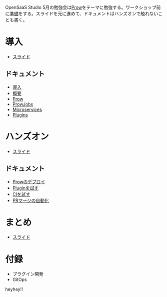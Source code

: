 
OpenSaaS Studio 5月の勉強会は[Prow](https://github.com/kubernetes/test-infra/tree/master/prow)をテーマに勉強する。ワークショップ前に[準備](docs/prerequisites.md)をする。スライドを元に進めて、ドキュメントはハンズオンで触れないことも書く。

# 導入
* [スライド](slides/intro.key)

## ドキュメント
* [導入](docs/handson.md)
* [概要](docs/prow_outline.md)
* [Prow](docs/main.md)
* [ProwJobs](docs/jobs.md)
* [Microservices](docs/microservices.md)
* [Plugins](docs/plugins.md)

# ハンズオン
* [スライド](slides/handson.key)

## ドキュメント
* [Prowのデプロイ](docs/getting_started_deploy.md)
* [Pluginを試す](docs/try_plugins.md)
* [CIを試す](docs/try_ci.md)
* [PRマージの自動化](docs/merge_automation.md)

# まとめ
* [スライド](slides/conclusion.key)

# 付録
* プラグイン開発
* GitOps

heyhey!!
